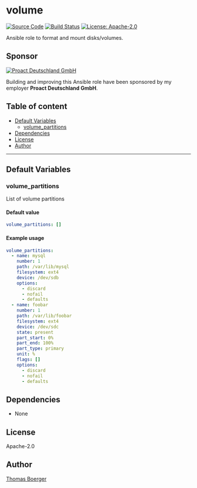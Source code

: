 # volume

[![Source Code](https://img.shields.io/badge/github-source%20code-blue?logo=github&logoColor=white)](https://github.com/rolehippie/volume) [![Build Status](https://img.shields.io/drone/build/rolehippie/volume/master?logo=drone)](https://cloud.drone.io/rolehippie/volume) [![License: Apache-2.0](https://img.shields.io/github/license/rolehippie/volume)](https://github.com/rolehippie/volume/blob/master/LICENSE) 

Ansible role to format and mount disks/volumes. 

## Sponsor 

[![Proact Deutschland GmbH](https://proact.eu/wp-content/uploads/2020/03/proact-logo.png)](https://proact.eu) 

Building and improving this Ansible role have been sponsored by my employer **Proact Deutschland GmbH**.

## Table of content

* [Default Variables](#default-variables)
  * [volume_partitions](#volume_partitions)
* [Dependencies](#dependencies)
* [License](#license)
* [Author](#author)

---

## Default Variables

### volume_partitions

List of volume partitions

#### Default value

```YAML
volume_partitions: []
```

#### Example usage

```YAML
volume_partitions:
  - name: mysql
    number: 1
    path: /var/lib/mysql
    filesystem: ext4
    device: /dev/sdb
    options:
      - discard
      - nofail
      - defaults
  - name: foobar
    number: 1
    path: /var/lib/foobar
    filesystem: ext4
    device: /dev/sdc
    state: present
    part_start: 0%
    part_end: 100%
    part_type: primary
    unit: %
    flags: []
    options:
      - discard
      - nofail
      - defaults
```

## Dependencies

* None

## License

Apache-2.0

## Author

[Thomas Boerger](https://github.com/tboerger)
